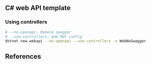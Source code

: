 ## C# web API template

### Using controllers
```bash
# --no-openapi: Remove swagger
# --use-controllers: Add MVC config
dotnet new webapi --no-openapi --use-controllers -o WebNoSwagger
```

## References